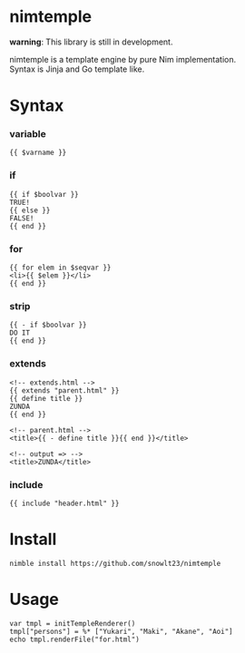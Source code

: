 
# nimtemple

**warning**: This library is still in development.

nimtemple is a template engine by pure Nim implementation.  
Syntax is Jinja and Go template like.

# Syntax

### variable
```
{{ $varname }}
```

### if
```
{{ if $boolvar }}
TRUE!
{{ else }}
FALSE!
{{ end }}
```

### for
```
{{ for elem in $seqvar }}
<li>{{ $elem }}</li>
{{ end }}
```


### strip
```
{{ - if $boolvar }}
DO IT
{{ end }}
```

### extends
```
<!-- extends.html -->
{{ extends "parent.html" }}
{{ define title }}
ZUNDA
{{ end }}

<!-- parent.html -->
<title>{{ - define title }}{{ end }}</title>

<!-- output => -->
<title>ZUNDA</title>
```

### include
```
{{ include "header.html" }}
```

# Install

```
nimble install https://github.com/snowlt23/nimtemple
```

# Usage

```
var tmpl = initTempleRenderer()
tmpl["persons"] = %* ["Yukari", "Maki", "Akane", "Aoi"]
echo tmpl.renderFile("for.html")
```

